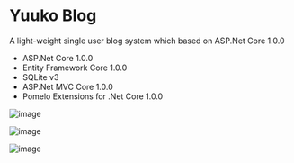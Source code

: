 # Yuuko Blog

A light-weight single user blog system which based on ASP.Net Core 1.0.0

- ASP.Net Core 1.0.0
- Entity Framework Core 1.0.0
- SQLite v3
- ASP.Net MVC Core 1.0.0
- Pomelo Extensions for .Net Core 1.0.0

![image](https://cloud.githubusercontent.com/assets/2216750/15952346/94f0e3e2-2ef2-11e6-9e31-9fbc6e389c36.png)

![image](https://cloud.githubusercontent.com/assets/2216750/15952645/5b4ecf16-2ef5-11e6-9da7-40a6730d07d8.png)

![image](https://cloud.githubusercontent.com/assets/2216750/17664138/88d852f0-6324-11e6-848b-6d594b146af6.png)
